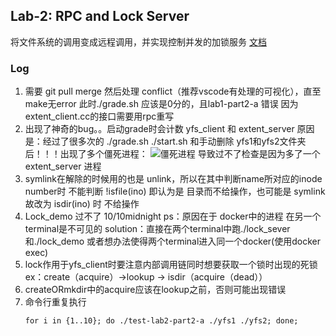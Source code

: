 ## Lab-2: RPC and Lock Server
将文件系统的调用变成远程调用，并实现控制并发的加锁服务
[文档](https://ipads.se.sjtu.edu.cn/courses/cse/labs/Lab-2.html)

### Log
1. 需要 git pull merge 然后处理 conflict（推荐vscode有处理的可视化），直至make无error
此时./grade.sh 应该是0分的，且lab1-part2-a 错误
因为 extent_client.cc的接口需要用rpc重写
2. 出现了神奇的bug。。启动grade时会计数 yfs_client 和 extent_server
原因是：经过了很多次的 ./grade.sh ./start.sh 和手动删除 yfs1和yfs2文件夹后！！！出现了多个僵死进程：
![僵死进程](https://github.com/FJJLeon/CSE-Lab-2018/tree/master/lab2/Lab-2_files/dead.jpg)
导致过不了检查是因为多了一个extent_server 进程
3. symlink在解除的时候用的也是 unlink，所以在其中判断name所对应的inode number时
不能判断 !isfile(ino) 即认为是 目录而不给操作，也可能是 symlink
故改为 isdir(ino) 时 不给操作
4. Lock_demo 过不了  10/10midnight
ps：原因在于 docker中的进程 在另一个terminal是不可见的
solution：直接在两个terminal中跑./lock_sever和./lock_demo
或者想办法使得两个terminal进入同一个docker(使用docker exec)
5. lock作用于yfs_client时要注意内部调用链同时想要获取一个锁时出现的死锁
ex：create（acquire）->lookup -> isdir（acquire（dead））
6. createORmkdir中的acquire应该在lookup之前，否则可能出现错误
7. 命令行重复执行
    ```
    for i in {1..10}; do ./test-lab2-part2-a ./yfs1 ./yfs2; done;
    ```